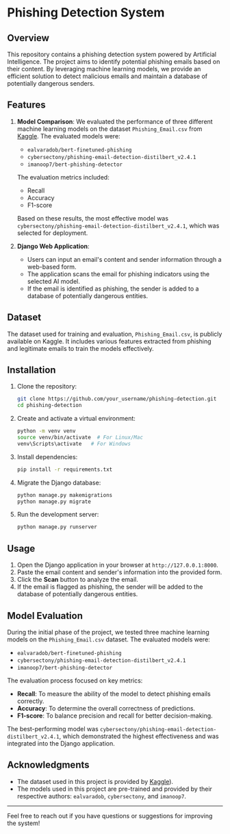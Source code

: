 # Phishing Detection System

## Overview
This repository contains a phishing detection system powered by Artificial Intelligence. The project aims to identify potential phishing emails based on their content. By leveraging machine learning models, we provide an efficient solution to detect malicious emails and maintain a database of potentially dangerous senders.

## Features
1. **Model Comparison**: We evaluated the performance of three different machine learning models on the dataset `Phishing_Email.csv` from [Kaggle](https://www.kaggle.com/datasets/subhajournal/phishingemails/data). The evaluated models were:
   - `ealvaradob/bert-finetuned-phishing`
   - `cybersectony/phishing-email-detection-distilbert_v2.4.1`
   - `imanoop7/bert-phishing-detector`

   The evaluation metrics included:
   - Recall
   - Accuracy
   - F1-score

   Based on these results, the most effective model was `cybersectony/phishing-email-detection-distilbert_v2.4.1`, which was selected for deployment.

2. **Django Web Application**:
   - Users can input an email's content and sender information through a web-based form.
   - The application scans the email for phishing indicators using the selected AI model.
   - If the email is identified as phishing, the sender is added to a database of potentially dangerous entities.

## Dataset
The dataset used for training and evaluation, `Phishing_Email.csv`, is publicly available on Kaggle. It includes various features extracted from phishing and legitimate emails to train the models effectively.

## Installation
1. Clone the repository:
   ```bash
   git clone https://github.com/your_username/phishing-detection.git
   cd phishing-detection
   ```

2. Create and activate a virtual environment:
   ```bash
   python -m venv venv
   source venv/bin/activate  # For Linux/Mac
   venv\Scripts\activate   # For Windows
   ```

3. Install dependencies:
   ```bash
   pip install -r requirements.txt
   ```

4. Migrate the Django database:
   ```bash
   python manage.py makemigrations
   python manage.py migrate
   ```

5. Run the development server:
   ```bash
   python manage.py runserver
   ```

## Usage
1. Open the Django application in your browser at `http://127.0.0.1:8000`.
2. Paste the email content and sender's information into the provided form.
3. Click the **Scan** button to analyze the email.
4. If the email is flagged as phishing, the sender will be added to the database of potentially dangerous entities.

## Model Evaluation
During the initial phase of the project, we tested three machine learning models on the `Phishing_Email.csv` dataset. The evaluated models were:
- `ealvaradob/bert-finetuned-phishing`
- `cybersectony/phishing-email-detection-distilbert_v2.4.1`
- `imanoop7/bert-phishing-detector`

The evaluation process focused on key metrics:
- **Recall**: To measure the ability of the model to detect phishing emails correctly.
- **Accuracy**: To determine the overall correctness of predictions.
- **F1-score**: To balance precision and recall for better decision-making.

The best-performing model was `cybersectony/phishing-email-detection-distilbert_v2.4.1`, which demonstrated the highest effectiveness and was integrated into the Django application.

## Acknowledgments
- The dataset used in this project is provided by [Kaggle](https://www.kaggle.com/datasets/subhajournal/phishingemails/data)).
- The models used in this project are pre-trained and provided by their respective authors: `ealvaradob`, `cybersectony`, and `imanoop7`.


---
Feel free to reach out if you have questions or suggestions for improving the system!

